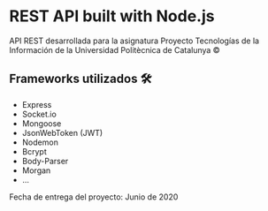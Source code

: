 # REST API built with Node.js

API REST desarrollada para la asignatura Proyecto Tecnologías de la Información 
de la Universidad Politècnica de Catalunya ©


## Frameworks utilizados 🛠️
- Express
- Socket.io
- Mongoose
- JsonWebToken (JWT)
- Nodemon
- Bcrypt
- Body-Parser
- Morgan
- ...



Fecha de entrega del proyecto: Junio de 2020




